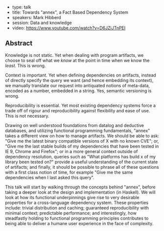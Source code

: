 - type: talk
- title: Towards "annex", a Fact Based Dependency System
- speakers: Mark Hibberd
- session: Data and knowledge
- video: https://www.youtube.com/watch?v=D6JZiJTnPEI

## Abstract 

Knowledge is not static. Yet when dealing with program artifacts, we
choose to seal off what we _know_ at the point in time when we know
the _least_. This is wrong.

Context is important. Yet when defining dependencies on artifacts,
instead of directly specify the query we want (and hence embedding its
context), we manually translate our request into antiquated notions of
meta-data, encoded as a number, embedded in a string. Yes, semantic
versioning is wrong.

Reproducibility is essential. Yet most existing dependency systems
force a trade off of rigour and reproducibility against flexibility
and ease of use. This is not necessary.

Drawing on well understood foundations from datalog and deductive
databases, and utilizing functional programming fundamentals,
"annex" takes a different view on how to manage artifacts. We should
be able to ask: "Give me the latest binary compatible versions of X
with no known CVE"; or, "Give me the last stable builds of my
dependencies that have been tested in IE 9, Chrome and Firefox"; or
in a more general context outside of dependency resolution, queries
such as "What platforms has build x of my library been tested on?"
provide a useful understanding of the current state of artifacts; and
finally, it should be possible to phrase all of these questions with a
first class notion of time, for example "Give me the same
dependencies when I last asked this query".

This talk will start by walking through the concepts behind "annex",
before taking a deeper look at the design and implementation (in
Haskell). We will look at how its functional underpinnings give rise
to very desirable properties for a cross-language dependency system.
These properties include: trivial distribution and caching; guaranteed
reproducibility with minimal context; predictable performance; and
interestingly, how steadfastly holding to functional programming
principles contributes to being able to deliver a humane user
experience in the face of complexity.
